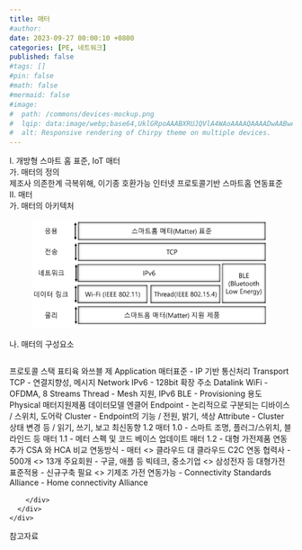 ```yaml
---
title: 매터
#author: 
date: 2023-09-27 00:00:10 +0800
categories: [PE, 네트워크]
published: false
#tags: []
#pin: false
#math: false
#mermaid: false
#image:
#  path: /commons/devices-mockup.png
#  lqip: data:image/webp;base64,UklGRpoAAABXRUJQVlA4WAoAAAAQAAAADwAABwAAQUxQSDIAAAARL0AmbZurmr57yyIiqE8oiG0bejIYEQTgqiDA9vqnsUSI6H+oAERp2HZ65qP/VIAWAFZQOCBCAAAA8AEAnQEqEAAIAAVAfCWkAALp8sF8rgRgAP7o9FDvMCkMde9PK7euH5M1m6VWoDXf2FkP3BqV0ZYbO6NA/VFIAAAA
#  alt: Responsive rendering of Chirpy theme on multiple devices.
---
```


<div class="post-wrap">
  <div class="para">
    <div class="para-title">
      I. 개방형 스마트 홈 표준, IoT 매터
    </div>
    <div class="para-cntnt">
      <div class="para">
        <div class="para-title">
          가. 매터의 정의
        </div>
        <div class="para-cntnt">
            제조사 의존한계 극복위해, 이기종 호환가능 인터넷 프로토콜기반 스마트홈 연동표준 
        </div>
      </div>
    </div>
  </div>
  
  <div class="para">
    <div class="para-title">
      II. 매터
    </div>
    <div class="para-cntnt">
      <div class="para">
        <div class="para-title">
          가. 매터의 아키텍처
        </div>
        <div class="para-cntnt">
          <figure class="post-figure">
            <img src="/assets/img/posts/매터.png" alt="매터">
<!--            <figcaption>Source: Unveiling the Metaverse: Exploring Emerging Trends, Multifaceted Perspectives, and Future Challenges</figcaption>-->
          </figure>
        </div>
      </div>
      <div class="para">
        <div class="para-title">
          나. 매터의 구성요소
        </div>
        <div class="para-cntnt">
          <table class="post-table">
          </table>
          프로토콜 스택 표티육 와쓰블 제
  Application
    매터표준 - IP 기반 통신처리
  Transport 
    TCP - 연결지향성, 메시지
  Network
    IPv6 - 128bit 확장 주소
  Datalink
    WiFi - OFDMA, 8 Streams
    Thread - Mesh 지원, IPv6
    BLE - Provisioning 용도
  Physical
    매터지원제품
데이터모델 엔클어
  Endpoint - 논리적으로 구분되는 디바이스 / 스위치, 도어락
  Cluster - Endpoint의 기능 / 전원, 밝기, 색상
  Attribute - Cluster 상태 변경 등 / 읽기, 쓰기, 보고
최신동향 1.2
  매터 1.0 - 스마트 조명, 플러그/스위치, 블라인드 등
  매터 1.1 - 메터 스펙 및 코드 베이스 업데이트
  매터 1.2 - 대형 가전제품 연동 추가
CSA 와 HCA 비교
  연동방식 - 매터 &lt;&gt; 클라우드 대 클라우드 C2C 연동
  협력사 - 500개 &lt;&gt; 13개
  주요회원 - 구글, 애플 등 빅테크, 중소기업 &lt;&gt; 삼성전자 등 대형가전
  표준적용 - 신규구축 필요 &lt;&gt; 기제조 가전 연동가능
- Connectivity Standards Alliance
- Home connectivity Alliance

        </div>
      </div>
    </div>
  </div>

  <div class="refr-wrap">
    <div class="refr-title">
        참고자료
    </div>
    <ol class="refr-list">
    <!--    <li>(나현식, 최대선) <a target="_blank" href="https://scienceon.kisti.re.kr/commons/util/originalView.do?cn=JAKO202225948430499&oCn=JAKO202225948430499&dbt=JAKO&journal=NJOU00291864">메타버스 보안 위협 요소 및 대응 방안 검토</a></li>-->
    <!--    <li>(M. Uddin, S. Manickam, H. Ullah, M. Obaidat and A. Dandoush) <a target="_blank" href="https://ieeexplore.ieee.org/abstract/document/10138386">Unveiling the Metaverse: Exploring Emerging Trends, Multifaceted Perspectives, and Future Challenges</a></li>-->
    </ol>
  </div>
</div>
